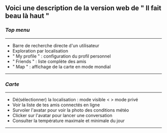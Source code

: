 ## Voici une description de la version web de " Il fait beau là haut "


### *_Top menu_*
---
- Barre de recherche directe d'un utilisateur 
- Exploration par localisation 
- " My profile " : configuration du profil personnel
- " Friends " : liste complète des amis
- " Map " : affichage de la carte en mode mondial

---
### *_Carte_* 
---
- Dé(sélectionner) la localisation :  mode visible < > mode privé
- Voir la liste de tes amis connectés en ligne
- Survoler l'avatar pour voir la photo des conditions météo
- Clicker sur l'avatar pour lancer une conversation
- Consulter la température maximale et minimale du jour
---

